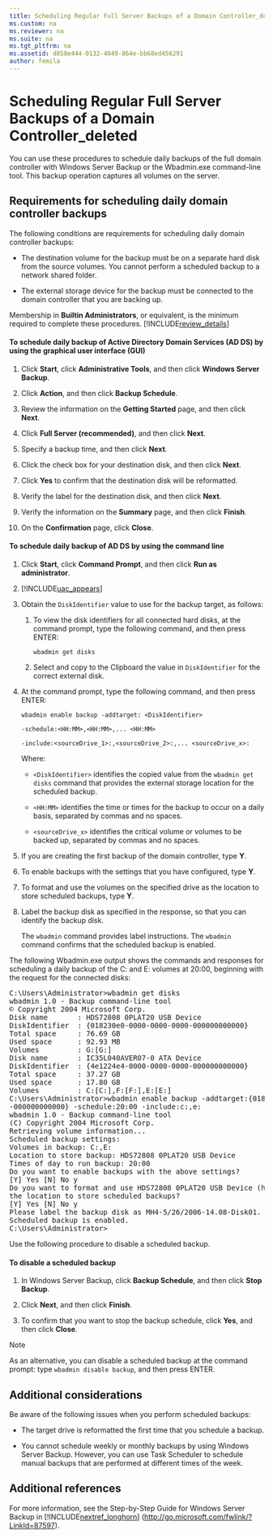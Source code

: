 ```yaml
---
title: Scheduling Regular Full Server Backups of a Domain Controller_deleted
ms.custom: na
ms.reviewer: na
ms.suite: na
ms.tgt_pltfrm: na
ms.assetid: d858e444-0132-4049-864e-bb68ed456291
author: femila
---
```

# Scheduling Regular Full Server Backups of a Domain Controller_deleted
You can use these procedures to schedule daily backups of the full domain controller with Windows Server Backup or the Wbadmin.exe command\-line tool. This backup operation captures all volumes on the server.  
  
## Requirements for scheduling daily domain controller backups  
The following conditions are requirements for scheduling daily domain controller backups:  
  
-   The destination volume for the backup must be on a separate hard disk from the source volumes. You cannot perform a scheduled backup to a network shared folder.  
  
-   The external storage device for the backup must be connected to the domain controller that you are backing up.  
  
Membership in **Builtin Administrators**, or equivalent, is the minimum required to complete these procedures. [!INCLUDE[review_details](../Token/review_details_md.md)]  
  
#### To schedule daily backup of Active Directory Domain Services \(AD DS\) by using the graphical user interface \(GUI\)  
  
1.  Click **Start**, click **Administrative Tools**, and then click **Windows Server Backup**.  
  
2.  Click **Action**, and then click **Backup Schedule**.  
  
3.  Review the information on the **Getting Started** page, and then click **Next**.  
  
4.  Click **Full Server \(recommended\)**, and then click **Next**.  
  
5.  Specify a backup time, and then click **Next**.  
  
6.  Click the check box for your destination disk, and then click **Next**.  
  
7.  Click **Yes** to confirm that the destination disk will be reformatted.  
  
8.  Verify the label for the destination disk, and then click **Next**.  
  
9. Verify the information on the **Summary** page, and then click **Finish**.  
  
10. On the **Confirmation** page, click **Close**.  
  
#### To schedule daily backup of AD DS by using the command line  
  
1.  Click **Start**, click **Command Prompt**, and then click **Run as administrator**.  
  
2.  [!INCLUDE[uac_appears](../Token/uac_appears_md.md)]  
  
3.  Obtain the `DiskIdentifier` value to use for the backup target, as follows:  
  
    1.  To view the disk identifiers for all connected hard disks, at the command prompt, type the following command, and then press ENTER:  
  
        `wbadmin get disks`  
  
    2.  Select and copy to the Clipboard the value in `DiskIdentifier` for the correct external disk.  
  
4.  At the command prompt, type the following command, and then press ENTER:  
  
    `wbadmin enable backup -addtarget: <DiskIdentifier>`  
  
    `-schedule:<HH:MM>,<HH:MM>,... <HH:MM>`  
  
    `-include:<sourceDrive_1>:,<sourceDrive_2>:,... <sourceDrive_x>:`  
  
    Where:  
  
    -   `<DiskIdentifier>` identifies the copied value from the `wbadmin get disks` command that provides the external storage location for the scheduled backup.  
  
    -   `<HH:MM>` identifies the time or times for the backup to occur on a daily basis, separated by commas and no spaces.  
  
    -   `<sourceDrive_x>` identifies the critical volume or volumes to be backed up, separated by commas and no spaces.  
  
5.  If you are creating the first backup of the domain controller, type **Y**.  
  
6.  To enable backups with the settings that you have configured, type **Y**.  
  
7.  To format and use the volumes on the specified drive as the location to store scheduled backups, type **Y**.  
  
8.  Label the backup disk as specified in the response, so that you can identify the backup disk.  
  
    The `wbadmin` command provides label instructions. The `wbadmin` command confirms that the scheduled backup is enabled.  
  
The following Wbadmin.exe output shows the commands and responses for scheduling a daily backup of the C: and E: volumes at 20:00, beginning with the request for the connected disks:  
  
<pre>C:\Users\Administrator>wbadmin get disks  
wbadmin 1.0 - Backup command-line tool  
© Copyright 2004 Microsoft Corp.  
Disk name       : HDS72808 0PLAT20 USB Device  
DiskIdentifier  : {018230e0-0000-0000-0000-000000000000}  
Total space     : 76.69 GB  
Used space      : 92.93 MB  
Volumes         : G:[G:]  
Disk name       : IC35L040AVER07-0 ATA Device  
DiskIdentifier  : {4e1224e4-0000-0000-0000-000000000000}  
Total space     : 37.27 GB  
Used space      : 17.80 GB  
Volumes         : C:[C:],F:[F:],E:[E:]  
C:\Users\Administrator>wbadmin enable backup -addtarget:{018230e0-0000-0000-0000  
-000000000000} -schedule:20:00 -include:c:,e:  
wbadmin 1.0 - Backup command-line tool  
(C) Copyright 2004 Microsoft Corp.  
Retrieving volume information...  
Scheduled backup settings:  
Volumes in backup: C:,E:  
Location to store backup: HDS72808 0PLAT20 USB Device  
Times of day to run backup: 20:00  
Do you want to enable backups with the above settings?  
[Y] Yes [N] No y  
Do you want to format and use HDS72808 0PLAT20 USB Device (having volumes G:) as  
the location to store scheduled backups?  
[Y] Yes [N] No y  
Please label the backup disk as MH4-5/26/2006-14.08-Disk01. This information must be used to identify this backup disk.  
Scheduled backup is enabled.  
C:\Users\Administrator></pre>  
  
Use the following procedure to disable a scheduled backup.  
  
#### To disable a scheduled backup  
  
1.  In Windows Server Backup, click **Backup Schedule**, and then click **Stop Backup**.  
  
2.  Click **Next**, and then click **Finish**.  
  
3.  To confirm that you want to stop the backup schedule, click **Yes**, and then click **Close**.  
  
> [!NOTE]  
> As an alternative, you can disable a scheduled backup at the command prompt: type `wbadmin disable backup`, and then press ENTER.  
  
## Additional considerations  
Be aware of the following issues when you perform scheduled backups:  
  
-   The target drive is reformatted the first time that you schedule a backup.  
  
-   You cannot schedule weekly or monthly backups by using Windows Server Backup. However, you can use Task Scheduler to schedule manual backups that are performed at different times of the week.  
  
## Additional references  
For more information, see the Step\-by\-Step Guide for Windows Server Backup in [!INCLUDE[nextref_longhorn](../Token/nextref_longhorn_md.md)] \([http:\/\/go.microsoft.com\/fwlink\/?LinkId\=87597](http://go.microsoft.com/fwlink/?LinkId=87597)\).  
  
